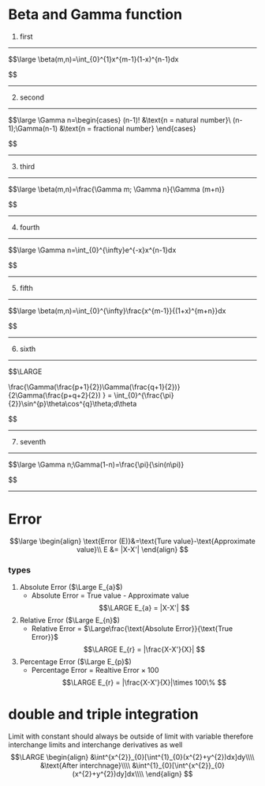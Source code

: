 # Beta and Gamma function
1.  first

----

$$\large
\beta(m,n)=\int_{0}^{1}x^{m-1}(1-x)^{n-1}dx

$$

----
2.  second

----

$$\large
\Gamma n=\begin{cases}
(n-1)! &\text{n = natural number}\\
(n-1)\;\Gamma(n-1) &\text{n = fractional number}
\end{cases}

$$

----
3.  third

----

$$\large
\beta(m,n)=\frac{\Gamma m\; \Gamma n}{\Gamma (m+n)}

$$

----
4.  fourth

----

$$\large
\Gamma n=\int_{0}^{\infty}e^{-x}x^{n-1}dx

$$

----
5.  fifth

----

$$\large
\beta(m,n)=\int_{0}^{\infty}\frac{x^{m-1}}{(1+x)^{m+n}}dx

$$

----
6.  sixth

----

$$\LARGE

\frac{\Gamma(\frac{p+1}{2})\Gamma(\frac{q+1}{2})}{2\Gamma(\frac{p+q+2}{2}) } 
= \int_{0}^{\frac{\pi}{2}}\sin^{p}\theta\cos^{q}\theta\;d\theta

$$

----
7.  seventh

----

$$\large
\Gamma n\;\Gamma(1-n)=\frac{\pi}{\sin(n\pi)}

$$

----
# Error 
$$\large
\begin{align}
\text{Error (E)}&=\text{Ture value}-\text{Approximate value}\\
E &= |X-X'|
\end{align}
$$
### types
1. Absolute  Error ($\Large E_{a}$)
	-  Absolute  Error  = True value - Approximate value
	$$\LARGE
	E_{a} = |X-X'|
	$$
1. Relative  Error  ($\Large E_{n}$)
	- Relative  Error  = $\Large\frac{\text{Absolute Error}}{\text{True Error}}$
	$$\LARGE
	E_{r} = |\frac{X-X'}{X}|
	$$
1. Percentage  Error  ($\Large E_{p}$)
	- Percentage Error = $\text{Realtive Error}\times 100$ 
	$$\LARGE
	E_{r} = |\frac{X-X'}{X}|\times 100\%
	$$
# double and triple integration

Limit with constant should always be outside of limit with variable therefore 
interchange limits and interchange  derivatives as well
$$\LARGE
\begin{align}
&\int^{x^{2}}_{0}[\int^{1}_{0}(x^{2}+y^{2})dx]dy\\\\
&\text{After interchnage}\\\\
&\int^{1}_{0}[\int^{x^{2}}_{0}(x^{2}+y^{2})dy]dx\\\\
\end{align}
$$


